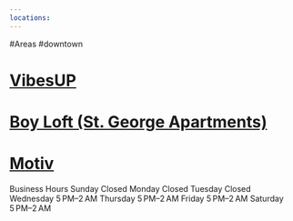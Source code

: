 ```yaml
---
locations: 
---
```

#Areas #downtown
# [VibesUP](geo:36.9743096,-122.0245284)

# [Boy Loft (St. George Apartments)](geo:36.975972489198256,-122.02628375402595)

# [Motiv](geo:36.973071121469424,-122.02599105264343)
Business Hours
Sunday	Closed
Monday	Closed
Tuesday	Closed
Wednesday	5 PM–2 AM
Thursday	5 PM–2 AM
Friday	5 PM–2 AM
Saturday	5 PM–2 AM

